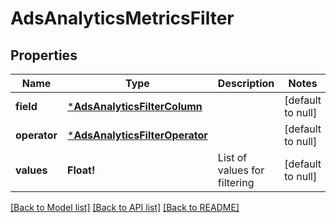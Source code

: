 # AdsAnalyticsMetricsFilter

## Properties
Name | Type | Description | Notes
------------ | ------------- | ------------- | -------------
**field** | [***AdsAnalyticsFilterColumn**](AdsAnalyticsFilterColumn.md) |  | [default to null]
**operator** | [***AdsAnalyticsFilterOperator**](AdsAnalyticsFilterOperator.md) |  | [default to null]
**values** | **Float!** | List of values for filtering | [default to null]

[[Back to Model list]](../README.md#documentation-for-models) [[Back to API list]](../README.md#documentation-for-api-endpoints) [[Back to README]](../README.md)



